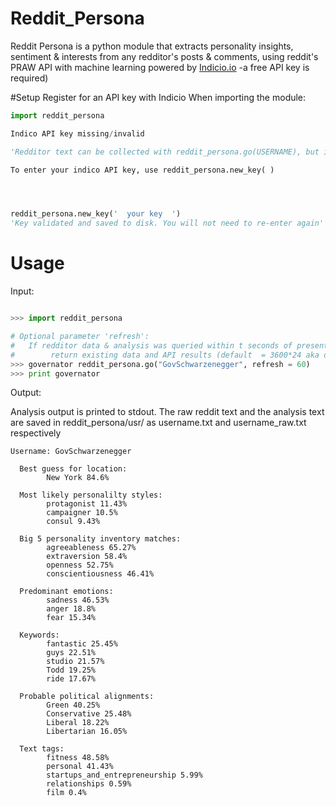 # Reddit_Persona
Reddit Persona is a python module that extracts personality insights, sentiment &amp; interests from any redditor's posts &amp; comments, using reddit's PRAW API with machine learning powered by [Indicio.io](https://indicio.io) -a free API key is required)

#Setup
Register for an API key with Indicio
When importing the module:


```python
import reddit_persona

Indico API key missing/invalid

'Redditor text can be collected with reddit_persona.go(USERNAME), but it will not be analyzed'

To enter your indico API key, use reddit_persona.new_key( )




reddit_persona.new_key('  your key  ')
'Key validated and saved to disk. You will not need to re-enter again'
```

# Usage 
Input:



```python

>>> import reddit_persona

# Optional parameter 'refresh': 
#   If redditor data & analysis was queried within t seconds of present:
#        return existing data and API results (default  = 3600*24 aka one day)
>>> governator reddit_persona.go("GovSchwarzenegger", refresh = 60)
>>> print governator
```



Output:

Analysis output is printed to stdout. The raw reddit text and the analysis text are saved in reddit_persona/usr/ as username.txt and username_raw.txt respectively


```
Username: GovSchwarzenegger

  Best guess for location:
        New York 84.6%

  Most likely personalilty styles:
        protagonist 11.43%
        campaigner 10.5%
        consul 9.43%

  Big 5 personality inventory matches:
        agreeableness 65.27%
        extraversion 58.4%
        openness 52.75%
        conscientiousness 46.41%

  Predominant emotions:
        sadness 46.53%
        anger 18.8%
        fear 15.34%

  Keywords:
        fantastic 25.45%
        guys 22.51%
        studio 21.57%
        Todd 19.25%
        ride 17.67%

  Probable political alignments:
        Green 40.25%
        Conservative 25.48%
        Liberal 18.22%
        Libertarian 16.05%

  Text tags:
        fitness 48.58%
        personal 41.43%
        startups_and_entrepreneurship 5.99%
        relationships 0.59%
        film 0.4%

```


